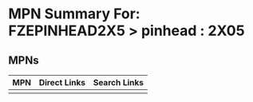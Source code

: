 



# MPN Summary For: FZEPINHEAD2X5 > pinhead : 2X05

## MPNs
  

|MPN|Direct Links|Search Links|
| :--- | :--- | :--- |
||||
